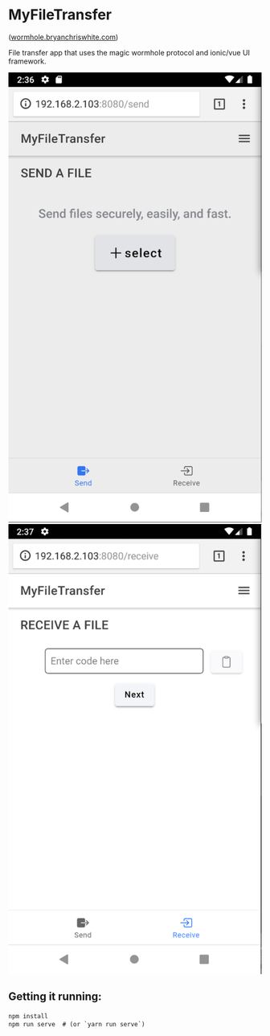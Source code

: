 # MyFileTransfer
([wormhole.bryanchriswhite.com](https://wormhole.bryanchriswhite.com))

File transfer app that uses the magic wormhole protocol and ionic/vue UI framework.

![Send](screenshots/send.png)
![receive](screenshots/receive.png)

## Getting it running:
```
npm install
npm run serve  # (or `yarn run serve`)
```
